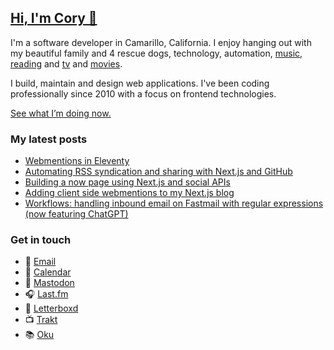 ## [Hi, I'm Cory 👋](https://coryd.dev)

I'm a software developer in Camarillo, California. I enjoy hanging out with my beautiful family and 4 rescue dogs, technology, automation, <a href="https://www.last.fm/user/cdme_" target="_blank" rel="noopener noreferrer">music</a>, <a href="https://oku.club/user/cory" target="_blank" rel="noopener noreferrer">reading</a> and <a href="https://trakt.tv/users/cdransf" target="_blank" rel="noopener noreferrer">tv</a> and <a href="https://letterboxd.com/cdme" target="_blank" rel="noopener noreferrer">movies</a>.

I build, maintain and design web applications. I've been coding professionally since 2010 with a focus on frontend technologies.

[See what I’m doing now.](https://coryd.dev/now)

### My latest posts
<!-- BLOGPOSTS:START -->
- [Webmentions in Eleventy](https://coryd.dev/posts/2023/webmentions-in-eleventy/)
- [Automating RSS syndication and sharing with Next.js and GitHub](https://coryd.dev/posts/2023/automating-rss-syndication-with-nextjs-github/)
- [Building a now page using Next.js and social APIs](https://coryd.dev/posts/2023/building-a-now-page-using-nextjs-and-social-apis/)
- [Adding client side webmentions to my Next.js blog](https://coryd.dev/posts/2023/client-side-webmentions-in-nextjs/)
- [Workflows: handling inbound email on Fastmail with regular expressions (now featuring ChatGPT)](https://coryd.dev/posts/2023/fastmail-handling-inbound-email-with-regex-filters-now-with-chatgpt/)
<!-- BLOGPOSTS:END -->

### Get in touch

- 📧 [Email](mailto:hi@coryd.dev)
- 📆 [Calendar](https://savvycal.com/coryd)
- 🐘 [Mastodon](https://social.lol/@cory)
- 🎧 [Last.fm](https://last.fm/user/cdme_)
- 🎥 [Letterboxd](https://letterboxd.com/cdme)
- 📺 [Trakt](https://trakt.tv/users/cdransf)
- 📚 [Oku](https://oku.club/user/cory)
